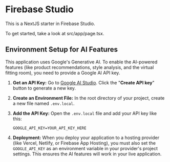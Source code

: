# Firebase Studio

This is a NextJS starter in Firebase Studio.

To get started, take a look at src/app/page.tsx.

## Environment Setup for AI Features

This application uses Google's Generative AI. To enable the AI-powered features (like product recommendations, style analysis, and the virtual fitting room), you need to provide a Google AI API key.

1.  **Get an API Key:** Go to [Google AI Studio](https://aistudio.google.com/app/apikey). Click the "**Create API key**" button to generate a new key.

2.  **Create an Environment File:** In the root directory of your project, create a new file named `.env.local`.

3.  **Add the API Key:** Open the `.env.local` file and add your API key like this:

    ```
    GOOGLE_API_KEY=YOUR_API_KEY_HERE
    ```

4.  **Deployment:** When you deploy your application to a hosting provider (like Vercel, Netlify, or Firebase App Hosting), you must also set the `GOOGLE_API_KEY` as an environment variable in your provider's project settings. This ensures the AI features will work in your live application.
